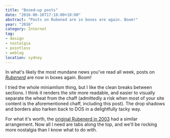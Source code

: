 ```yaml
---
title: "Boxed–up posts"
date: "2016-06-16T17:18:00+10:00"
abstract: "Posts on Rubened are in boxes are again. Boom!"
year: "2016"
category: Internet
tag:
- design
- nostalgia
- pointless
- weblog
location: sydney
---
```

In what's likely the most mundane news you've read all week, posts on *[Rubenerd]* are now in boxes again. Boom!

I tried the whole miniamlism thing, but I like the clean breaks between sections. I think it renders the site more readable, and easier to visually separate the wheat from the chaff (admittedly a risk when most of your site content is the aforementioned chaff, including this post). The drop shadows and borders also harken back to DOS in a delightfully tacky way.

For what it's worth, the [original Rubenerd in 2003] had a similar arrangement. Now all I need are tabs along the top, and we'll be rocking more nostalgia than I know what to do with.

[Rubenerd]: https://rubenerd.com/
[original Rubenerd in 2003]: https://web.archive.org/web/20031118200430/http://www.rubenerd.com/

